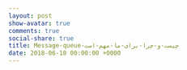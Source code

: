 ```yaml
---
layout: post
show-avatar: true
comments: true
social-share: true
title: Message-queue-چیست-و-چرا-برای-ما-مهم-است
date: 2018-06-10 00:00:00 +0000
---
```

